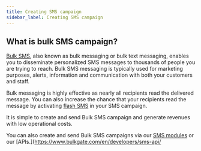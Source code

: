```yaml
---
title: Creating SMS campaign
sidebar_label: Creating SMS campaign
---
```


## What is bulk SMS campaign?

[Bulk SMS](https://www.bulkgate.com/en/solutions/sms#bulk-sms), also known as bulk messaging or bulk text messaging, enables you to disseminate personalized SMS messages to thousands of people you are trying to reach. 
Bulk SMS messaging is typically used for marketing purposes, alerts, information and communication with both your customers and staff.  

Bulk messaging is highly effective as nearly all recipients read the delivered message. You can also increase the chance that your recipients read the message by activating [flash SMS](#14) in your SMS campaign.
 
It is simple to create and send Bulk SMS campaign and generate revenues with low operational costs. 

You can also create and send Bulk SMS campaigns via our [SMS modules](https://www.bulkgate.com/en/sms-module/) or our [APIs.](https://www.bulkgate.com/en/developers/sms-api/
